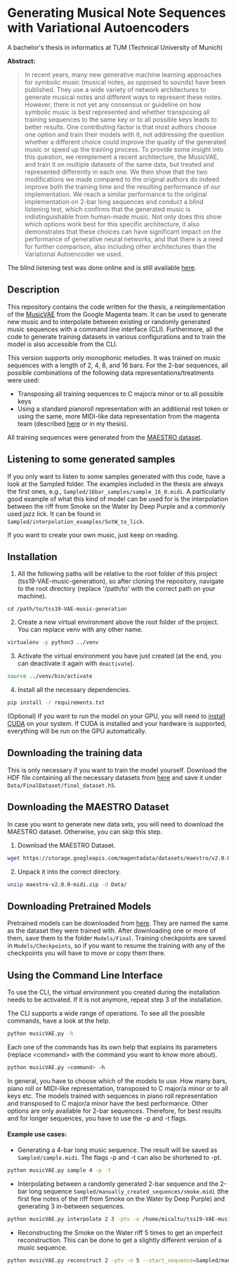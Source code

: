 # Generating Musical Note Sequences with Variational Autoencoders

A bachelor's thesis in informatics at TUM (Technical University of Munich)

**Abstract:**

>In recent years, many new generative machine learning approaches for symbolic music (musical notes, as opposed to sounds) have been published. They use a wide variety of network architectures to generate musical notes and different ways to represent these notes. However, there is not yet any consensus or guideline on how symbolic music is best represented and whether transposing all training sequences to the same key or to all possible keys leads to better results. One contributing factor is that most authors choose one option and train their models with it, not addressing the question whether a different choice could improve the quality of the generated music or speed up the training process. To provide some insight into this question, we reimplement a recent architecture, the MusicVAE, and train it on multiple datasets of the same data, but treated and represented differently in each one. We then show that the two modifications we made compared to the original authors do indeed improve both the training time and the resulting performance of our implementation. We reach a similar performance to the original implementation on 2-bar long sequences and conduct a blind listening test, which confirms that the generated music is indistinguishable from human-made music. Not only does this show which options work best for this specific architecture, it also demonstrates that these choices can have significant impact on the performance of generative neural networks, and that there is a need for further comparison, also including other architectures than the Variational Autoencoder we used.

The blind listening test was done online and is still available [here](https://forms.gle/Wd5hN5wQqooL6cvY6).

## Description

This repository contains the code written for the thesis, a reimplementation of the [MusicVAE](https://magenta.tensorflow.org/music-vae) from the Google Magenta team. It can be used to generate new music and to interpolate between existing or randomly generated music sequences with a command line interface (CLI). Furthermore, all the code to generate training datasets in various configurations and to train the model is also accessible from the CLI.

This version supports only monophonic melodies. It was trained on music sequences with a length of 2, 4, 8, and 16 bars. For the 2-bar sequences, all possible combinations of the following data representations/treatments were used:
- Transposing all training sequences to C major/a minor or to all possible keys
- Using a standard pianoroll representation with an additional rest token or using the same, more MIDI-like data representation from the magenta team (described [here](https://arxiv.org/abs/1803.05428) or in my thesis).

All training sequences were generated from the [MAESTRO dataset](https://magenta.tensorflow.org/datasets/maestro).

## Listening to some generated samples
If you only want to listen to some samples generated with this code, have a look at the Sampled folder. The examples included in the thesis are always the first ones, e.g., `Sampled/16bar_samples/sample_16_0.midi`.
A particularly good example of what this kind of model can be used for is the interpolation between the riff from Smoke on the Water by Deep Purple and a commonly used jazz lick. It can be found in `Sampled/interpolation_examples/SotW_to_lick`.

If you want to create your own music, just keep on reading.

## Installation

1. All the following paths will be relative to the root folder of this project (tss19-VAE-music-generation), so after cloning the repository,  navigate to the root directory (replace '/path/to' with the correct path on your machine).
```
cd /path/to/tss19-VAE-music-generation
```

2. Create a new virtual environment above the root folder of the project. You can replace venv with any other name.
```bash
virtualenv -p python3 ../venv
```
3. Activate the virtual environment you have just created (at the end, you can deactivate it again with `deactivate`).
```bash  
source ../venv/bin/activate  
```
4. Install all the necessary dependencies.
```bash  
pip install -r requirements.txt
```

(Optional) If you want to run the model on your GPU, you will need to [install CUDA](https://pytorch.org/get-started/locally/) on your system. If CUDA is installed and your hardware is supported, everything will be run on the GPU automatically.

## Downloading the training data
This is only necessary if you want to train the model yourself.
Download the HDF file containing all the necessary datasets from [here](https://drive.google.com/open?id=1z1AzPuEL8I4SSJCzG2RnO3Xp5ORTBWGo) and save it under `Data/FinalDataset/final_dataset.h5`.
## Downloading the MAESTRO Dataset
In case you want to generate new data sets, you will need to download the MAESTRO dataset. Otherwise, you can skip this step.

1. Download the MAESTRO Dataset.
```bash
wget https://storage.googleapis.com/magentadata/datasets/maestro/v2.0.0/maestro-v2.0.0-midi.zip
```

2. Unpack it into the correct directory.
```bash
unzip maestro-v2.0.0-midi.zip -d Data/
```


## Downloading Pretrained Models
Pretrained models can be downloaded from [here](https://drive.google.com/open?id=18NdFzZqUMGpcQ3-6WFYjEHmcVvPYvdIC). They are named the same as the dataset they were trained with. After downloading one or more of them, save them to the folder `Models/Final`.
Training checkpoints are saved in `Models/Checkpoints`, so if you want to resume the training with any of the checkpoints you will have to move or copy them there.
## Using the Command Line Interface
To use the CLI, the virtual environment you created during the installation needs to be activated. If it is not anymore, repeat step 3 of the installation.

The CLI supports a wide range of operations. To see all the possible commands, have a look at the help.
```bash
python musicVAE.py -h
```
Each one of the commands has its own help that explains its parameters (replace \<command> with the command you want to know more about).
```bash
python musicVAE.py <command> -h
```
In general, you have to choose which of the models to use. How many bars, piano roll or MIDI-like representation, transposed to C major/a minor or to all keys etc. The models trained with sequences in piano roll representation and transposed to C major/a minor have the best performance. Other options are only available for 2-bar sequences. Therefore, for best results and for longer sequences, you have to use the -p and -t flags.

#### Example use cases:
- Generating a 4-bar long music sequence. The result will be saved as `Sampled/sample.midi`. The flags -p and -t can also be shortened to -pt.
```bash  
python musicVAE.py sample 4 -p -t  
```
- Interpolating between a randomly generated 2-bar sequence and the 2-bar long sequence `Sampled/manually_created_sequences/smoke.midi` (the first few notes of the riff from Smoke on the Water by Deep Purple) and generating 3 in-between sequences.
```bash  
python musicVAE.py interpolate 2 3 -ptv -e /home/micaltu/tss19-VAE-music-generation/Sampled/manually_created_sequences/smoke.midi 
```
- Reconstructing the Smoke on the Water riff 5 times to get an imperfect reconstruction. This can be done to get a slightly different version of a music sequence.
```bash  
python musicVAE.py reconstruct 2 -ptv -n 5 --start_sequence=Sampled/manually_created_sequences/smoke.midi
```
